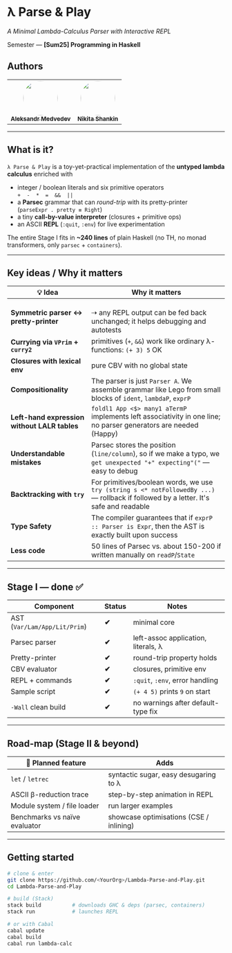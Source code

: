 
# λ Parse & Play
*A Minimal Lambda-Calculus Parser with Interactive REPL*  

Semester — **[Sum25] Programming in Haskell**  
## Authors 
<table>
  <tr>
    <td align="center">
      <a href="https://github.com/BearAx">
        <img src="https://github.com/BearAx.png" width="80" height="80" style="border-radius: 50%;" /><br />
        <sub><b>Aleksandr Medvedev</b></sub>
      </a>
    </td>
    <td align="center">
      <a href="https://github.com/Mysteri0K1ng">
        <img src="https://github.com/Mysteri0K1ng.png" width="80" height="80" style="border-radius: 50%;" /><br />
        <sub><b>Nikita Shankin</b></sub>
      </a>
    </td>
  </tr>
</table>

---

## What is it?

`λ Parse & Play` is a toy-yet-practical implementation of the **untyped
lambda calculus** enriched with

* integer / boolean literals and six primitive operators  
  `+  -  *  =  &&  ||`
* a **Parsec** grammar that can *round-trip* with its pretty-printer  
  (`parseExpr . pretty ≡ Right`)
* a tiny **call-by-value interpreter** (closures + primitive ops)
* an ASCII **REPL** (`:quit`, `:env`) for live experimentation

The entire Stage I fits in **~240 lines** of plain Haskell (no TH, no
monad transformers, only `parsec` + `containers`).

---

## Key ideas / Why it matters

| 💡 Idea | Why it matters |
|---------|-----------------|
| **Symmetric parser ↔ pretty-printer** | <br>⇢ any REPL output can be fed back unchanged; it helps debugging and autotests |
| **Currying via `VPrim` + `curry2`** | primitives (`+`, `&&`) work like ordinary λ-functions: `(+ 3) 5` OK |
| **Closures with lexical env** | pure CBV with no global state |
| **Compositionality** | The parser is just `Parser A`. We assemble grammar like Lego from small blocks of `ident`, `lambdaP`, `exprP` |
| **Left-hand expression without LALR tables** | `foldl1 App <$> many1 aTermP` implements left associativity in one line; no parser generators are needed (Happy) |
| **Understandable mistakes** | Parsec stores the position (`line/column`), so if we make a typo, we `get unexpected "+" expecting"("` — easy to debug |
| **Backtracking with `try`** | For primitives/boolean words, we use `try (string s <* notFollowedBy ...)` — rollback if followed by a letter. It's safe and readable |
| **Type Safety** | The compiler guarantees that if `exprP :: Parser is Expr`, then the AST is exactly built upon success |
| **Less code** | 50 lines of Parsec vs. about 150-200 if written manually on `readP`/`State` |

---

## Stage I — done   ✅

| Component | Status | Notes |
|-----------|--------|-------|
| AST (`Var/Lam/App/Lit/Prim`) | **✔** | minimal core |
| Parsec parser | **✔** | left-assoc application, literals, λ |
| Pretty-printer | **✔** | round-trip property holds |
| CBV evaluator | **✔** | closures, primitive env |
| REPL + commands | **✔** | `:quit`, `:env`, error handling |
| Sample script | **✔** | `(+ 4 5)` prints `9` on start |
| `-Wall` clean build | **✔** | no warnings after default-type fix |

---

## Road-map (Stage II & beyond)

| 🚀 Planned feature | Adds |
|-------------------|------|
| `let` / `letrec`  | syntactic sugar, easy desugaring to λ |
| ASCII β-reduction trace | step-by-step animation in REPL |
| Module system / file loader | run larger examples |
| Benchmarks vs naïve evaluator | showcase optimisations (CSE / inlining) |

---

## Getting started

```bash
# clone & enter
git clone https://github.com/<YourOrg>/Lambda-Parse-and-Play.git
cd Lambda-Parse-and-Play

# build (Stack)
stack build          # downloads GHC & deps (parsec, containers)
stack run            # launches REPL

# or with Cabal
cabal update
cabal build
cabal run lambda-calc
